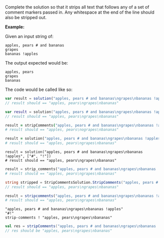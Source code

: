 Complete the solution so that it strips all text that follows any of a set of comment markers passed in. Any whitespace at the end of the line should also be stripped out. 

**Example:**

Given an input string of:
```
apples, pears # and bananas
grapes
bananas !apples
```

The output expected would be:
```
apples, pears
grapes
bananas
```

The code would be called like so:

```javascript
var result = solution("apples, pears # and bananas\ngrapes\nbananas !apples", ["#", "!"])
// result should == "apples, pears\ngrapes\nbananas"

```

```kotlin
var result = solution("apples, pears # and bananas\ngrapes\nbananas !apples", charArrayOf('#', '!'))
// result should == "apples, pears\ngrapes\nbananas"

```

```coffeescript
result = stripComments("apples, pears # and bananas\ngrapes\nbananas !apples", ["#", "!"])
# result should == "apples, pears\nograpes\nbananas"

```

```ruby
result = solution("apples, pears # and bananas\ngrapes\nbananas !apples", ["#", "!"])
# result should == "apples, pears\ngrapes\nbananas"

```

```crystal
result = solution("apples, pears # and bananas\ngrapes\nbananas !apples", ["#", "!"])
# result should == "apples, pears\ngrapes\nbananas"

```

```python
result = strip_comments("apples, pears # and bananas\ngrapes\nbananas !apples", ["#", "!"])
# result should == "apples, pears\ngrapes\nbananas"

```

```csharp
string stripped = StripCommentsSolution.StripComments("apples, pears # and bananas\ngrapes\nbananas !apples", new [] { "#", "!" })
// result should == "apples, pears\ngrapes\nbananas"
```

```julia
result = stripcomments("apples, pears # and bananas\ngrapes\nbananas !apples", ["#", "!"])
# result should == "apples, pears\ngrapes\nbananas"
```

```factor
"apples, pears # and bananas\ngrapes\nbananas !apples"
"#!"
strip-comments ! "apples, pears\ngrapes\nbananas"
```

```scala
val res = stripComments("apples, pears # and bananas\ngrapes\nbananas !apples", Set('#', '!'))
// res should be "apples, pears\ngrapes\nbananas"
```

